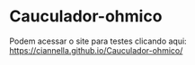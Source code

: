 # Cauculador-ohmico
 
 
 
 Podem acessar o site para testes clicando aqui: https://ciannella.github.io/Cauculador-ohmico/
